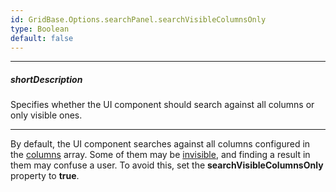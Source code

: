 ```yaml
---
id: GridBase.Options.searchPanel.searchVisibleColumnsOnly
type: Boolean
default: false
---
```

---
##### shortDescription
Specifies whether the UI component should search against all columns or only visible ones.

---
By default, the UI component searches against all columns configured in the [columns](/api-reference/10%20UI%20Components/GridBase/1%20Configuration/columns '{basewidgetpath}/Configuration/columns/') array. Some of them may be [invisible](/api-reference/_hidden/GridBaseColumn/visible.md '{basewidgetpath}/Configuration/columns/#visible'), and finding a result in them may confuse a user. To avoid this, set the **searchVisibleColumnsOnly** property to **true**.